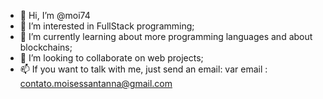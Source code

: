 - 👋 Hi, I’m @moi74
- 👀 I’m interested in FullStack programming;
- 🌱 I’m currently learning about more programming languages and about blockchains;
- 💞️ I’m looking to collaborate on web projects;
- 📫 If you want to talk with me, just send an email:
  var email : contato.moisessantanna@gmail.com

<!---
moi74/moi74 is a ✨ special ✨ repository because its `README.md` (this file) appears on your GitHub profile.
You can click the Preview link to take a look at your changes.
--->
